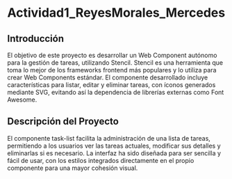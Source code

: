 # Actividad1_ReyesMorales_Mercedes

## Introducción

El objetivo de este proyecto es desarrollar un Web Component autónomo para la gestión de tareas, utilizando Stencil. Stencil es una herramienta que toma lo mejor de los frameworks frontend más populares y lo utiliza para crear Web Components estándar. El componente desarrollado incluye características para listar, editar y eliminar tareas, con íconos generados mediante SVG, evitando así la dependencia de librerías externas como Font Awesome.

## Descripción del Proyecto

El componente task-list facilita la administración de una lista de tareas, permitiendo a los usuarios ver las tareas actuales, modificar sus detalles y eliminarlas si es necesario. La interfaz ha sido diseñada para ser sencilla y fácil de usar, con los estilos integrados directamente en el propio componente para una mayor cohesión visual.







